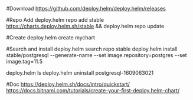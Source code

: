 #Download
https://github.com/deploy.helm/deploy.helm/releases

#Repo Add
deploy.helm repo add stable https://charts.deploy.helm.sh/stable && deploy.helm repo update

#Create
deploy.helm create mychart
                                           
#Search and install
deploy.helm search repo stable
deploy.helm install stable/postgresql --generate-name --set image.repository=postgres --set image.tag=11.5

deploy.helm ls
deploy.helm uninstall postgresql-1609063021
                                
#Doc
https://deploy.helm.sh/docs/intro/quickstart/
https://docs.bitnami.com/tutorials/create-your-first-deploy.helm-chart/


